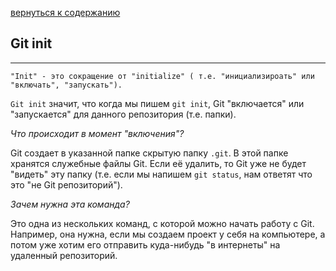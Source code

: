 [вернуться к содержанию](/readme.md)

## Git init
---

    "Init" - это сокращение от "initialize" ( т.е. "инициализироать" или "включать", "запускать").

`Git init` значит, что когда мы пишем `git init`, Git "включается" или "запускается" для данного репозитория (т.е. папки).

*Что происходит в момент "включения"?*

Git создает в указанной папке скрытую папку `.git`. В этой папке хранятся служебные файлы Git. Если её удалить, то Git уже не будет "видеть" эту папку (т.е. если мы напишем `git status`, нам ответят что это "не Git репозиторий").

*Зачем нужна эта команда?*

Это одна из нескольких команд, с которой можно начать работу с Git. Например, она нужна, если мы создаем проект у себя на компьютере, а потом уже хотим его отправить куда-нибудь "в интернеты" на удаленный репозиторий.
